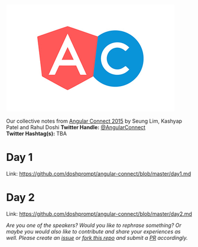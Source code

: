 ![Angular Connect 2015](https://raw.githubusercontent.com/doshprompt/angular-connect/master/angular-connect-horizontal-on-white.jpg)

Our collective notes from [Angular Connect 2015](http://angularconnect.com/) by Seung Lim, Kashyap Patel and Rahul Doshi
**Twitter Handle:** [@AngularConnect](https://twitter.com/angularconnect)  
**Twitter Hashtag(s):** TBA

# Day 1

Link: https://github.com/doshprompt/angular-connect/blob/master/day1.md

# Day 2

Link: https://github.com/doshprompt/angular-connect/blob/master/day2.md

_Are you one of the speakers? Would you like to rephrase something? Or maybe you would also like to contribute and share your experiences as well. Please create an [issue](https://github.com/doshprompt/ngeurope/issues) or [fork this repo](https://github.com/doshprompt/angular-connect/fork) and submit a [PR](https://github.com/doshprompt/angular-connect/pulls) accordingly._